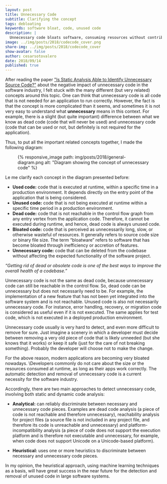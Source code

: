 ```yaml
---
layout: post
title: Unnecessary Code
subtitle: Clarifying the concept 
tags: debloating
keywords: software bloat, code, unused code
description: |
  Unnecessary code bloats software, consuming resources without contributing to functionality. In this post, I explore the complexities of identifying and removing unnecessary code, clarifying key distinctions between dead, unused, and bloated code. Learn how static and dynamic analysis, coupled with modern techniques like machine learning, are reshaping the process of debloating software for a leaner, more efficient software development experience.
image: ../img/posts/2018/codecode_cover.png
share-img: ../img/posts/2018/codecode_cover
show-avatar: false
author: cesarsotovalero
date: 2018/09/14
published: true
---
```


After reading the paper ["Is Static Analysis Able to Identify Unnecessary Source Code?"](https://www.cqse.eu/fileadmin/content/news/publications/2020-unnecessary-code-tosem.pdf) about the negative impact of unnecessary code in the software industry, I felt stuck with the many different (but very related) concepts around this topic. One can think that unnecessary code is all code that is not needed for an application to run correctly. However, the fact is that the concept is more complicated than it seems, and sometimes it is not very easy to understand what **unnecessary** means in this context. For example, there is a slight (but quite important) difference between what we know as dead code (code that will never be used) and unnecessary code (code that can be used or not, but definitely is not required for the application). 

Thus, to put all the important related concepts together, I made the following diagram:

<figure class="jb_picture">
  {% responsive_image path: img/posts/2018/general-diagram.png alt: "Diagram showing the concept of unnecessary code" %}
</figure>

Le me clarify each concept in the diagram presented before:

- **Used code:** code that is executed at runtime, within a specific time in a production environment. It depends directly on the entry point of the application that is being considered.
- **Unused code:** code that is not being executed at runtime within a specific time period in a production environment.
- **Dead code:** code that is not reachable in the control flow graph from any entry vertex from the application code. Therefore, it cannot be executed during runtime, and hence, dead code is always unused code.
- **Bloated code:** code that is perceived as unnecessarily long, slow, or otherwise wasteful of resources. It generally refers to source code size or binary file size. The term “bloatware” refers to software that has become bloated through inefficiency or accretion of features.
- **Unnecessary code:** code that can be deleted from the codebase without affecting the expected functionality of the software project. 

<aside class="quote">
    <em>“Getting rid of dead or obsolete code is one of the best ways to improve the overall health of a codebase.”</em>
</aside>

Unnecessary code is not the same as dead code, because unnecessary code can still be reachable in the control flow. So, dead code can be unnecessary but does not necessarily need to be. For example, the implementation of a new feature that has not been yet integrated into the software system and is not reachable. Unused code is also not necessarily unnecessary code. For instance, error handling, recovery, or migration code is considered as useful even if it is not executed. The same applies for test code, which is not executed in a deployed production environment.

Unnecessary code usually is very hard to detect, and even more difficult to remove for sure. 
Just imagine a scenery in which a developer must decide between removing a very old piece of code that is likely unneeded (but she knows that it works) or keep it safe (just for the care of not breaking something). 
Probably the developer will choose not to make the change. 

For the above reason, modern applications are becoming very bloated nowadays. 
\Developers commonly do not care about the size or the resources consumed at runtime, as long as their apps work correctly. 
The automatic detection and removal of unnecessary code is a current necessity for the software industry.   

Accordingly, there are two main approaches to detect unnecessary code, involving both static and dynamic code analysis:

 - **Analytical:** can reliably discriminate between necessary and unnecessary code pieces. Examples are dead code analysis (a piece of code is not reachable and therefore unnecessary), reachability analysis for project files (a source file is not included in any project file, and therefore its code is unreachable and unnecessary) and platform-incompatibility analysis (a piece of code does not support the execution platform and is therefore not executable and unnecessary, for example, when code does not support Unicode on a Unicode-based platform).

 - **Heuristical:** uses one or more heuristics to discriminate between necessary and unnecessary code pieces. 

In my opinion, the heuristical approach, using machine learning techniques as a basis, will have great success in the near future for the detection and removal of unused code in large software systems.
